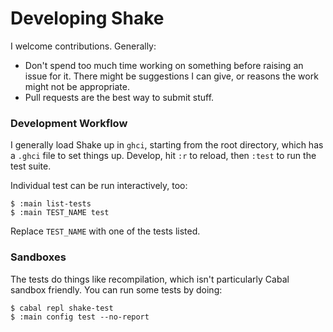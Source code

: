 # Developing Shake

I welcome contributions. Generally:

* Don't spend too much time working on something before raising an issue for it. There might be suggestions I can give, or reasons the work might not be appropriate.
* Pull requests are the best way to submit stuff.

### Development Workflow

I generally load Shake up in `ghci`, starting from the root directory, which has a `.ghci` file to set things up. Develop, hit `:r` to reload, then `:test` to run the test suite.

Individual test can be run interactively, too:

    $ :main list-tests
    $ :main TEST_NAME test

Replace `TEST_NAME` with one of the tests listed.

### Sandboxes

The tests do things like recompilation, which isn't particularly Cabal sandbox friendly. You can run some tests by doing:

    $ cabal repl shake-test
    $ :main config test --no-report
